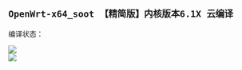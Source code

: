 ## `OpenWrt-x64_soot 【精简版】内核版本6.1X 云编译`
编译状态：

<a href="https://github.com/gxnas/OpenWrt_Build_x64_soot/actions/workflows/OpenWrt_Build_x64_soot.yml">
    <img src="https://github.com/gxnas/OpenWrt_Build_x64_soot/actions/workflows/OpenWrt_Build_x64_soot.yml/badge.svg?style=flat" />
</a>

</br>
<a href="https://github.com/gxnas/OpenWrt_Build_x64_soot/actions/workflows/compile.yml">
    <img src="https://github.com/gxnas/OpenWrt_Build_x64_soot/actions/workflows/compile.yml/badge.svg?style=flat" />
</a>
